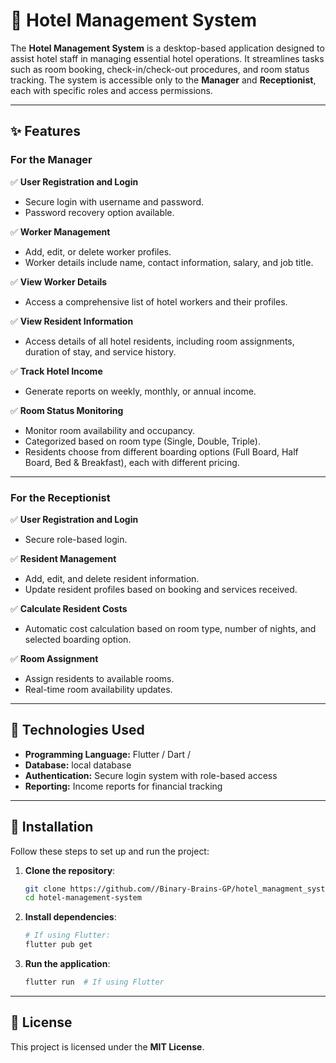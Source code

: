# 🏨 Hotel Management System

The **Hotel Management System** is a desktop-based application designed to assist hotel staff in managing essential hotel operations. It streamlines tasks such as room booking, check-in/check-out procedures, and room status tracking. The system is accessible only to the **Manager** and **Receptionist**, each with specific roles and access permissions.

---

## ✨ Features

### **For the Manager**

✅ **User Registration and Login**  
- Secure login with username and password.
- Password recovery option available.

✅ **Worker Management**  
- Add, edit, or delete worker profiles.
- Worker details include name, contact information, salary, and job title.

✅ **View Worker Details**  
- Access a comprehensive list of hotel workers and their profiles.

✅ **View Resident Information**  
- Access details of all hotel residents, including room assignments, duration of stay, and service history.

✅ **Track Hotel Income**  
- Generate reports on weekly, monthly, or annual income.

✅ **Room Status Monitoring**  
- Monitor room availability and occupancy.
- Categorized based on room type (Single, Double, Triple).
- Residents choose from different boarding options (Full Board, Half Board, Bed & Breakfast), each with different pricing.

---

### **For the Receptionist**

✅ **User Registration and Login**  
- Secure role-based login.

✅ **Resident Management**  
- Add, edit, and delete resident information.
- Update resident profiles based on booking and services received.

✅ **Calculate Resident Costs**  
- Automatic cost calculation based on room type, number of nights, and selected boarding option.

✅ **Room Assignment**  
- Assign residents to available rooms.
- Real-time room availability updates.

---

## 🚀 Technologies Used

- **Programming Language:** Flutter / Dart / 
- **Database:** local database
- **Authentication:** Secure login system with role-based access
- **Reporting:** Income reports for financial tracking

---

## 📲 Installation

Follow these steps to set up and run the project:

1. **Clone the repository**:
   ```bash
   git clone https://github.com//Binary-Brains-GP/hotel_managment_system_app.git
   cd hotel-management-system
   ```

2. **Install dependencies**:
   ```bash
   # If using Flutter:
   flutter pub get
   ```

3. **Run the application**:
   ```bash
   flutter run  # If using Flutter
   ```

---


## 📜 License

This project is licensed under the **MIT License**.
